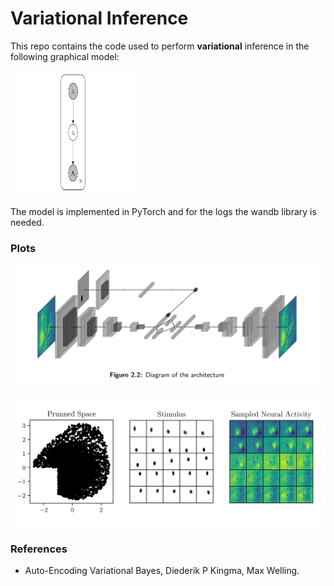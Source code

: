 # Variational Inference

This repo contains the code used to perform **variational** inference in the
following graphical model:

<img src="plots/graphical_model.png" alt="Graphical Model" width="200" height="200">


The model is implemented in PyTorch and for the logs the wandb library is
needed.

### Plots

![Architecture](plots/architecture.png)

![Samples](plots/samples.png)


### References

* Auto-Encoding Variational Bayes, Diederik P Kingma, Max Welling.
